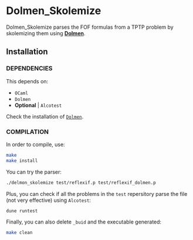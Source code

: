 # Dolmen_Skolemize

Dolmen_Skolemize parses the FOF formulas from a TPTP problem by skolemizing them using [**Dolmen**](<https://github.com/Gbury/dolmen/>).

## Installation

### DEPENDENCIES

This depends on:
- `OCaml`
- `Dolmen`
- **Optional** | `Alcotest`

Check the installation of [`Dolmen`](<https://github.com/Gbury/dolmen/blob/master/README.md>).


### COMPILATION
In order to compile, use:

```bash
make
make install
```

You can try the parser:

```bash
./delmon_skolemize test/reflexif.p test/reflexif_dolmen.p
```

Plus, you can check if all the problems in the `test` repersitory parse the file (not very effective) using `Alcotest`:

```bash
dune runtest
```

Finally, you can also delete `_buid` and the executable generated:

```bash
make clean
```